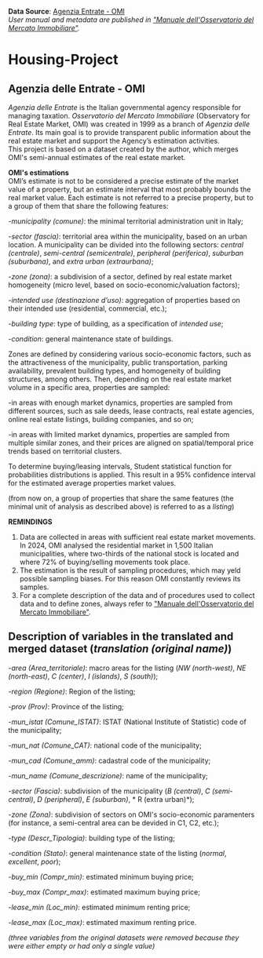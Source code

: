 **Data Source**: [Agenzia Entrate - OMI](https://www.agenziaentrate.gov.it/portale/it/web/guest/schede/fabbricatiterreni/omi/forniture-dati-omi)\
*User manual and metadata are published in ["Manuale dell'Osservatorio del Mercato Immobiliare"](https://www.agenziaentrate.gov.it/portale/documents/20143/265514/Manuale_OMI_2025_03_20.pdf/6ae6f18b-1632-a588-7990-bc94969f354a?t=1742814198800).*

# Housing-Project

## Agenzia delle Entrate - OMI
*Agenzia delle Entrate* is the Italian governmental agency responsible for managing taxation. *Osservatorio del Mercato Immobiliare* (Observatory for Real Estate Market, OMI) was created in 1999 as a branch of *Agenzia delle Entrate*. Its main goal is to provide transparent public information about the real estate market and support the Agency’s estimation activities.\
This project is based on a dataset created by the author, which merges OMI's semi-annual estimates of the real estate market.

**OMI's estimations**\
OMI’s estimate is not to be considered a precise estimate of the market value of a property, but an estimate interval that most probably bounds the real market value. Each estimate is not referred to a precise property, but to a group of them that share the following features:

-*municipality (comune)*: the minimal territorial administration unit in Italy; 

-*sector (fascia)*: territorial area within the municipality, based on an urban location. A municipality can be divided into the following sectors: *central (centrale)*, *semi-central (semicentrale)*, *peripheral (periferica)*, *suburban (suburbana)*, and *extra urban (extraurbana)*;

-*zone (zona)*: a subdivision of a sector, defined by real estate market homogeneity (micro level, based on socio-economic/valuation factors);

-*intended use (destinazione d’uso)*: aggregation of properties based on their intended use (residential, commercial, etc.);

-*building type*: type of building, as a specification of *intended use*;

-*condition*: general maintenance state of buildings.

Zones are defined by considering various socio-economic factors, such as the attractiveness of the municipality, public transportation, parking availability, prevalent building types, and homogeneity of building structures, among others. Then, depending on the real estate market volume in a specific area, properties are sampled:

-in areas with enough market dynamics, properties are sampled from different sources, such as sale deeds, lease contracts, real estate agencies, online real estate listings, building companies, and so on;

-in areas with limited market dynamics, properties are sampled from multiple similar zones, and their prices are aligned on spatial/temporal price trends based on territorial clusters.

To determine buying/leasing intervals, Student statistical function for probabilities distributions is applied. This result in a 95% confidence interval for the estimated average properties market values.  

(from now on, a group of properties that share the same features (the minimal unit of analysis as described above) is referred to as a *listing*)

**REMINDINGS**
1. Data are collected in areas with sufficient real estate market movements. In 2024, OMI analysed the residential market in 1,500 Italian municipalities, where two-thirds of the national stock is located and where 72% of buying/selling movements took place.
2. The estimation is the result of sampling procedures, which may yeld possible sampling biases. For this reason OMI constantly reviews its samples.
3. For a complete description of the data and of procedures used to collect data and to define zones, always refer to ["Manuale dell'Osservatorio del Mercato Immobiliare"](https://www.agenziaentrate.gov.it/portale/documents/20143/265514/Manuale_OMI_2025_03_20.pdf/6ae6f18b-1632-a588-7990-bc94969f354a?t=1742814198800).


## Description of variables in the translated and merged dataset (*translation (original name)*)

-*area (Area_territoriale)*: macro areas for the listing (*NW (north-west)*, *NE (north-east)*, *C (center)*, *I (islands)*, *S (south)*);

-*region (Regione)*: Region of the listing;

-*prov (Prov)*: Province of the listing;

-*mun_istat (Comune_ISTAT)*: ISTAT (National Institute of Statistic) code of the municipality;

-*mun_nat (Comune_CAT)*: national code of the municipality;

-*mun_cad (Comune_amm)*: cadastral code of the municipality;

-*mun_name (Comune_descrizione)*: name of the municipality;

-*sector (Fascia)*: subdivision of the municipality (*B (central)*, *C (semi-central)*, *D (peripheral)*, *E (suburban)*, * R (extra urban)*);

-*zone (Zona)*: subdivision of sectors on OMI's socio-economic paramenters (for instance, a semi-central area can be devided in C1, C2, etc.);

-*type (Descr_Tipologia)*: building type of the listing;

-*condition (Stato)*: general maintenance state of the listing (*normal*, *excellent*, *poor*);

-*buy_min (Compr_min)*: estimated minimum buying price;

-*buy_max (Compr_max)*: estimated maximum buying price;

-*lease_min (Loc_min)*: estimated minimum renting price;

-*lease_max (Loc_max)*: estimated maximum renting price.

*(three variables from the original datasets were removed because they were either empty or had only a single value)*

